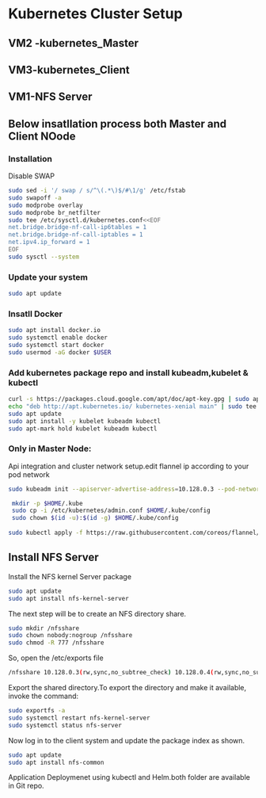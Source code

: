 # Kubernetes Cluster Setup
## VM2 -kubernetes_Master
## VM3-kubernetes_Client
## VM1-NFS Server
## Below insatllation process both Master and Client NOode
### Installation
Disable SWAP
```bash
sudo sed -i '/ swap / s/^\(.*\)$/#\1/g' /etc/fstab
sudo swapoff -a
sudo modprobe overlay
sudo modprobe br_netfilter
sudo tee /etc/sysctl.d/kubernetes.conf<<EOF
net.bridge.bridge-nf-call-ip6tables = 1
net.bridge.bridge-nf-call-iptables = 1
net.ipv4.ip_forward = 1
EOF
sudo sysctl --system
```
### Update your system
```bash
sudo apt update
```
### Insatll Docker
```bash
sudo apt install docker.io
sudo systemctl enable docker
sudo systemctl start docker
sudo usermod -aG docker $USER
```
### Add kubernetes package repo and install kubeadm,kubelet & kubectl
```bash
curl -s https://packages.cloud.google.com/apt/doc/apt-key.gpg | sudo apt-key add -
echo "deb http://apt.kubernetes.io/ kubernetes-xenial main" | sudo tee /etc/apt/sources.list.d/kubernetes.list
sudo apt update
sudo apt install -y kubelet kubeadm kubectl
sudo apt-mark hold kubelet kubeadm kubectl
```
### Only in Master Node:
Api integration and cluster network setup.edit flannel ip according to your pod network
```bash
sudo kubeadm init --apiserver-advertise-address=10.128.0.3 --pod-network-cidr=10.0.0.0/16 

 mkdir -p $HOME/.kube
 sudo cp -i /etc/kubernetes/admin.conf $HOME/.kube/config
 sudo chown $(id -u):$(id -g) $HOME/.kube/config
 
sudo kubectl apply -f https://raw.githubusercontent.com/coreos/flannel/master/Documentation/kube-flannel.yml

```
## Install NFS Server
Install the NFS kernel Server package
```bash
sudo apt update
sudo apt install nfs-kernel-server
```
The next step will be to create an NFS directory share.
```bash
sudo mkdir /nfsshare
sudo chown nobody:nogroup /nfsshare
sudo chmod -R 777 /nfsshare
```
So, open the /etc/exports file
```bash
/nfsshare 10.128.0.3(rw,sync,no_subtree_check) 10.128.0.4(rw,sync,no_subtree_check)
```
Export the shared directory.To export the directory and make it available, invoke the command:

```bash
sudo exportfs -a
sudo systemctl restart nfs-kernel-server
sudo systemctl status nfs-server
```

Now log in to the client system and update the package index as shown.
```bash
sudo apt update
sudo apt install nfs-common
```
Application Deploymenet using kubectl and Helm.both folder are available in Git repo.
